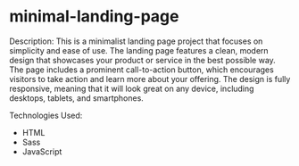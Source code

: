 # minimal-landing-page

Description: This is a minimalist landing page project that focuses on simplicity and ease of use. The landing page features a clean, modern design that showcases your product or service in the best possible way. The page includes a prominent call-to-action button, which encourages visitors to take action and learn more about your offering. The design is fully responsive, meaning that it will look great on any device, including desktops, tablets, and smartphones.

Technologies Used:

- HTML
- Sass
- JavaScript
